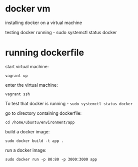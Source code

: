 # docker vm

installing docker on a virtual machine


testing docker running - sudo systemctl status docker

# running dockerfile
start virtual machine:
```
vagrant up
```
enter the virtual machine:
```
vagrant ssh
```
To test that docker is running - `sudo systemctl status docker`

go to directory containing dockerfile:
```
cd /home/ubuntu/environment/app
```
build a docker image:
```
sudo docker build -t app .
```
run a docker image:
```
sudo docker run -p 80:80 -p 3000:3000 app
```
